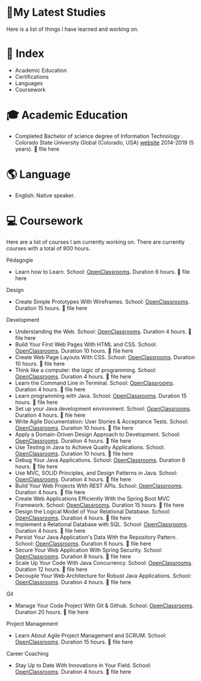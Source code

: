 #  🎒My Latest Studies

  Here is a list of things I have learned and working on. 




# 📄 Index

- Academic Education
- Certifications
- Languages 
- Coursework





# 🎓 Academic Education

- Completed Bachelor of science degree of Information Technology . Colorado State University Global (Colorado, USA) [website][1] 2014-2019 (5 years). 📎 file here




[1]:https://csuglobal.edu/ "website"


# 🌎 Language

- English: Native speaker. 



# 💻 Coursework 
  Here are a list of courses I am currently working on. There are currently  courses with a total of 800 hours.

Pédagogie
- Learn how to Learn. School: [OpenClassrooms][2]. Duration 6 hours. 📎 file here

Design
- Create Simple Prototypes With Wireframes. School: [OpenClassrooms][2]. Duration 15 hours. 📎 file here

Development
- Understanding the Web. School: [OpenClassrooms][2]. Duration 4 hours. 📎 file here
- Build Your First Web Pages With HTML and CSS. School: [OpenClassrooms][2]. Duration 10 hours. 📎 file here
- Create Web Page Layouts With CSS. School: [OpenClassrooms][2]. Duration 10 hours. 📎 file here
- Think like a computer: the logic of programming. School: [OpenClassrooms][2]. Duration 4 hours. 📎 file here
- Learn the Command Line in Terminal. School: [OpenClassrooms][2]. Duration 4 hours. 📎 file here
- Learn programming with Java. School: [OpenClassrooms][2]. Duration 15 hours. 📎 file here
- Set up your Java development environment. School: [OpenClassrooms][2]. Duration 4 hours. 📎 file here
- Write Agile Documentation: User Stories & Acceptance Tests. School: [OpenClassrooms][2]. Duration 10 hours. 📎 file here
- Apply a Domain-Driven Design Approach to Development. School: [OpenClassrooms][2]. Duration 4 hours. 📎 file here
- Use Testing in Java to Achieve Quality Applications. School: [OpenClassrooms][2]. Duration 10 hours. 📎 file here
- Debug Your Java Applications. School: [OpenClassrooms][2]. Duration 6 hours. 📎 file here
- Use MVC, SOLID Principles, and Design Patterns in Java. School: [OpenClassrooms][2]. Duration 4 hours. 📎 file here
- Build Your Web Projects With REST APIs. School: [OpenClassrooms][2]. Duration 4 hours. 📎 file here
- Create Web Applications Efficiently With the Spring Boot MVC Framework. School: [OpenClassrooms][2]. Duration 15 hours. 📎 file here
- Design the Logical Model of Your Relational Database. School: [OpenClassrooms][2]. Duration 4 hours. 📎 file here
- Implement a Relational Database with SQL. School: [OpenClassrooms][2]. Duration 4 hours. 📎 file here
- Persist Your Java Application's Data With the Repository Pattern. School: [OpenClassrooms][2]. Duration 6 hours. 📎 file here
- Secure Your Web Application With Spring Security. School: [OpenClassrooms][2]. Duration 8 hours. 📎 file here
- Scale Up Your Code With Java Concurrency. School: [OpenClassrooms][2]. Duration 12 hours. 📎 file here
- Decouple Your Web Architecture for Robust Java Applications. School: [OpenClassrooms][2]. Duration 4 hours. 📎 file here


Git
- Manage Your Code Project With Git & Github. School: [OpenClassrooms][2]. Duration 20 hours. 📎 file here

Project Management 
- Learn About Agile Project Management and SCRUM. School: [OpenClassrooms][2]. Duration 15 hours. 📎 file here

Career Coaching
- Stay Up to Date With Innovations in Your Field. School: [OpenClassrooms][2]. Duration 4 hours. 📎 file here


[2]:https://openclassrooms.com/ "OpenClassrooms"
